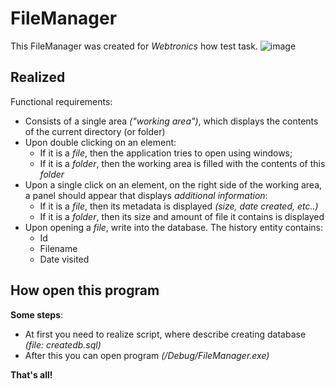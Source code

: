 # FileManager
This FileManager was created for *Webtronics* how test task.
![image](https://user-images.githubusercontent.com/68136994/189480758-a739e3a7-0991-4b99-8c51-86e5050ae1df.png)



## Realized ##
Functional requirements:
- Consists of a single area *("working area")*, which displays the contents of the current directory (or folder)
- Upon double clicking on an element:
  - If it is a *file*, then the application tries to open using windows;
  - If it is a *folder*, then the working area is filled with the contents of this *folder*
- Upon a single click on an element, on the right side of the working area, a panel should appear that displays *additional information*:
  - If it is a *file*, then its metadata is displayed *(size, date created, etc..)*
  - If it is a *folder*, then its size and amount of file it contains is displayed
- Upon opening a *file*, write into the database. The history entity contains:
  - Id
  - Filename
  - Date visited
  
## How open this program ##
**Some steps**:
- At first you need to realize script, where describe creating database *(file: createdb.sql)*
- After this you can open program *(/Debug/FileManager.exe)*

**That's all!**




